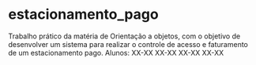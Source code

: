 # estacionamento_pago
Trabalho prático da matéria de Orientação a objetos, com o objetivo de desenvolver um sistema para realizar o controle de acesso e faturamento de um estacionamento pago.
Alunos:
XX-XX
XX-XX
XX-XX
XX-XX

